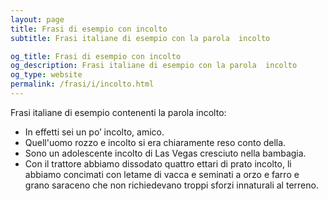 ```yaml
---
layout: page
title: Frasi di esempio con incolto 
subtitle: Frasi italiane di esempio con la parola  incolto

og_title: Frasi di esempio con incolto 
og_description: Frasi italiane di esempio con la parola  incolto
og_type: website
permalink: /frasi/i/incolto.html
---
```


Frasi italiane di esempio contenenti la parola incolto:


- In effetti sei un po’ incolto, amico.
- Quell'uomo rozzo e incolto si era chiaramente reso conto della.
- Sono un adolescente incolto di Las Vegas cresciuto nella bambagia.
- Con il trattore abbiamo dissodato quattro ettari di prato incolto, li abbiamo concimati con letame di vacca e seminati a orzo e farro e grano saraceno che non richiedevano troppi sforzi innaturali al terreno.
